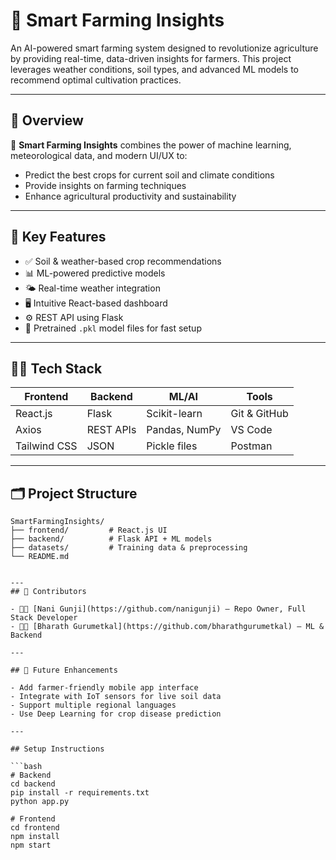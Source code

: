 # 🌾 Smart Farming Insights

An AI-powered smart farming system designed to revolutionize agriculture by providing real-time, data-driven insights for farmers. This project leverages weather conditions, soil types, and advanced ML models to recommend optimal cultivation practices.

---

## 🚀 Overview

🌱 **Smart Farming Insights** combines the power of machine learning, meteorological data, and modern UI/UX to:
- Predict the best crops for current soil and climate conditions
- Provide insights on farming techniques
- Enhance agricultural productivity and sustainability

---

## 🧠 Key Features

- ✅ Soil & weather-based crop recommendations
- 📊 ML-powered predictive models
- 🌤️ Real-time weather integration
- 🖥️ Intuitive React-based dashboard
- ⚙️ REST API using Flask
- 🧪 Pretrained `.pkl` model files for fast setup

---

## 👨‍💻 Tech Stack

| Frontend | Backend | ML/AI | Tools |
|----------|---------|-------|-------|
| React.js | Flask   | Scikit-learn | Git & GitHub |
| Axios    | REST APIs | Pandas, NumPy | VS Code |
| Tailwind CSS | JSON | Pickle files | Postman |

---

## 🗂️ Project Structure

```text
SmartFarmingInsights/
├── frontend/         # React.js UI
├── backend/          # Flask API + ML models
├── datasets/         # Training data & preprocessing
└── README.md


---
## 👥 Contributors

- 👨‍💻 [Nani Gunji](https://github.com/nanigunji) – Repo Owner, Full Stack Developer  
- 👨‍🔬 [Bharath Gurumetkal](https://github.com/bharathgurumetkal) – ML & Backend  

---

## 📌 Future Enhancements

- Add farmer-friendly mobile app interface 
- Integrate with IoT sensors for live soil data 
- Support multiple regional languages
- Use Deep Learning for crop disease prediction 

---

## Setup Instructions

```bash
# Backend
cd backend
pip install -r requirements.txt
python app.py

# Frontend
cd frontend
npm install
npm start
